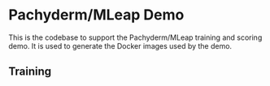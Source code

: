 # Pachyderm/MLeap Demo

This is the codebase to support the Pachyderm/MLeap training and scoring
demo. It is used to generate the Docker images used by the demo.

## Training
